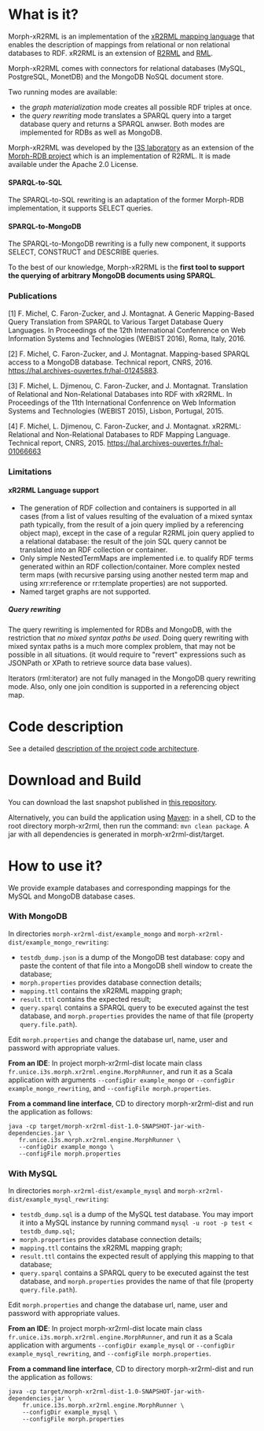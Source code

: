 # What is it?
Morph-xR2RML is an implementation of the [xR2RML mapping language](https://hal.archives-ouvertes.fr/hal-01141686) that enables the description of mappings from relational or non relational databases to RDF. xR2RML is an extension of [R2RML](http://www.w3.org/TR/r2rml/) and [RML](http://semweb.mmlab.be/rml/spec.html).

Morph-xR2RML comes with connectors for relational databases (MySQL, PostgreSQL, MonetDB) and the MongoDB NoSQL document store.

Two running modes are available:
- the *graph materialization* mode creates all possible RDF triples at once.
- the *query rewriting* mode translates a SPARQL query into a target database query and returns a SPARQL anwser.
Both modes are implemented for RDBs as well as MongoDB.

Morph-xR2RML was developed by the [I3S laboratory](http://www.i3s.unice.fr/) as an extension of the [Morph-RDB project](https://github.com/oeg-upm/morph-rdb) which is an implementation of R2RML. It is made available under the Apache 2.0 License.

#### SPARQL-to-SQL
The SPARQL-to-SQL rewriting is an adaptation of the former Morph-RDB implementation, it supports SELECT queries.

#### SPARQL-to-MongoDB
The SPARQL-to-MongoDB rewriting is a fully new component, it supports SELECT, CONSTRUCT and DESCRIBE queries.

To the best of our knowledge, Morph-xR2RML is the **first tool to support the querying of arbitrary MongoDB documents using SPARQL**.


### Publications
[1] F. Michel, C. Faron-Zucker, and J. Montagnat. A Generic Mapping-Based Query Translation from SPARQL to Various Target Database Query Languages.
In Proceedings of the 12th International Confenrence on Web Information Systems and Technologies (WEBIST 2016), Roma, Italy, 2016.

[2] F. Michel, C. Faron-Zucker, and J. Montagnat. Mapping-based SPARQL access to a MongoDB database. Technical report, CNRS, 2016. 
https://hal.archives-ouvertes.fr/hal-01245883.

[3] F. Michel, L. Djimenou, C. Faron-Zucker, and J. Montagnat. Translation of Relational and Non-Relational Databases into RDF with xR2RML.
In Proceedings of the 11th International Confenrence on Web Information Systems and Technologies (WEBIST 2015), Lisbon, Portugal, 2015.

[4] F. Michel, L. Djimenou, C. Faron-Zucker, and J. Montagnat. xR2RML: Relational and Non-Relational Databases to RDF Mapping Language.
Technical report, CNRS, 2015. https://hal.archives-ouvertes.fr/hal-01066663

### Limitations

#### xR2RML Language support
- The generation of RDF collection and containers is supported in all cases (from a list of values resulting of the evaluation of a mixed syntax path typically, from the result of a join query implied by a referencing object map), except in the case of a regular R2RML join query applied to a relational database: the result of the join SQL query cannot be translated into an RDF collection or container.
- Only simple NestedTermMaps are implemented i.e. to qualify RDF terms generated within an RDF collection/container.
More complex nested term maps (with recursive parsing using another nested term map and using xrr:reference or rr:template properties) are not supported.
- Named target graphs are not supported.

##### Query rewriting 
The query rewriting is implemented for RDBs and MongoDB, with the restriction that _no mixed syntax paths be used_.
Doing query rewriting with mixed syntax paths is a much more complex problem, that may not be possible in all situations.
(it would require to "revert" expressions such as JSONPath or XPath to retrieve source data base values).

Iterators (rml:iterator) are not fully managed in the MongoDB query rewriting mode. Also, only one join condition is supported in a referencing object map.


# Code description

See a detailed [description of the project code architecture](README_code_architecture.md).


# Download and Build

You can download the last snapshot published in [this repository](https://www.dropbox.com/sh/1xcnvpc7pv6um2i/AAAGpp6oKyZ8pKMxsb6Fgmgja/snapshot/fr/unice/i3s/morph-xr2rml-dist?dl=0).

Alternatively, you can build the application using [Maven](http://maven.apache.org/): in a shell, CD to the root directory morph-xr2rml, then run the command: ```mvn clean package```.
A jar with all dependencies is generated in morph-xr2rml-dist/target.


# How to use it?
We provide example databases and corresponding mappings for the MySQL and MongoDB database cases.

### With MongoDB

In directories `morph-xr2rml-dist/example_mongo` and `morph-xr2rml-dist/example_mongo_rewriting`:
- `testdb_dump.json` is a dump of the MongoDB test database: copy and paste the content of that file into a MongoDB shell window to create the database;
- `morph.properties` provides database connection details;
- `mapping.ttl` contains the xR2RML mapping graph;
- `result.ttl` contains the expected result;
- `query.sparql` contains a SPARQL query to be executed against the test database, and `morph.properties` provides the name of that file (property `query.file.path`).

Edit `morph.properties` and change the database url, name, user and password with appropriate values.

**From an IDE**: In project morph-xr2rml-dist locate main class `fr.unice.i3s.morph.xr2rml.engine.MorphRunner`, and run it as a Scala application with arguments `--configDir example_mongo` or `--configDir example_mongo_rewriting`, and `--configFile morph.properties`.

**From a command line interface**, CD to directory morph-xr2rml-dist and run the application as follows:
```
java -cp target/morph-xr2rml-dist-1.0-SNAPSHOT-jar-with-dependencies.jar \
   fr.unice.i3s.morph.xr2rml.engine.MorphRunner \
   --configDir example_mongo \
   --configFile morph.properties
```

### With MySQL

In directories `morph-xr2rml-dist/example_mysql` and `morph-xr2rml-dist/example_mysql_rewriting`:
- `testdb_dump.sql` is a dump of the MySQL test database. You may import it into a MySQL instance by running command `mysql -u root -p test < testdb_dump.sql`;
- `morph.properties` provides database connection details;
- `mapping.ttl` contains the xR2RML mapping graph;
- `result.ttl` contains the expected result of applying this mapping to that database;
- `query.sparql` contains a SPARQL query to be executed against the test database, and `morph.properties` provides the name of that file (property `query.file.path`).

Edit `morph.properties` and change the database url, name, user and password with appropriate values.

**From an IDE**: In project morph-xr2rml-dist locate main class `fr.unice.i3s.morph.xr2rml.engine.MorphRunner`, and run it as a Scala application with arguments `--configDir example_mysql` or `--configDir example_mysql_rewriting`, and `--configFile morph.properties`.

**From a command line interface**, CD to directory morph-xr2rml-dist and run the application as follows:
```
java -cp target/morph-xr2rml-dist-1.0-SNAPSHOT-jar-with-dependencies.jar \
    fr.unice.i3s.morph.xr2rml.engine.MorphRunner \
    --configDir example_mysql \
    --configFile morph.properties
```
